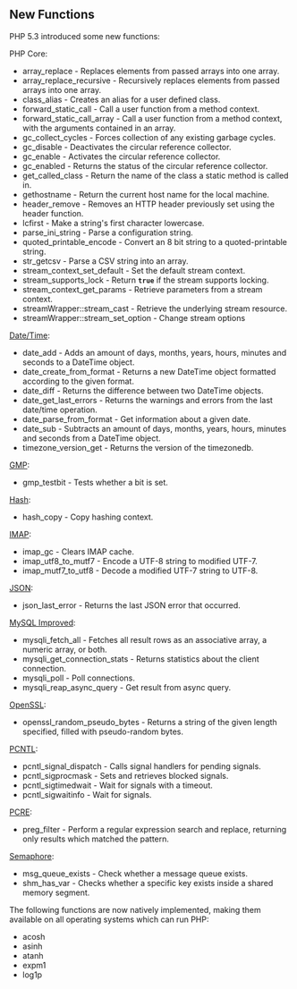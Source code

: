 New Functions
-------------

PHP 5.3 introduced some new functions:

PHP Core:

-   <span class="simpara"> <span
    class="function">array\_replace</span> - Replaces elements from
    passed arrays into one array. </span>
-   <span class="simpara"> <span
    class="function">array\_replace\_recursive</span> - Recursively
    replaces elements from passed arrays into one array. </span>
-   <span class="simpara"> <span class="function">class\_alias</span> -
    Creates an alias for a user defined class. </span>
-   <span class="simpara"> <span
    class="function">forward\_static\_call</span> - Call a user function
    from a method context. </span>
-   <span class="simpara"> <span
    class="function">forward\_static\_call\_array</span> - Call a user
    function from a method context, with the arguments contained in an
    array. </span>
-   <span class="simpara"> <span
    class="function">gc\_collect\_cycles</span> - Forces collection of
    any existing garbage cycles. </span>
-   <span class="simpara"> <span class="function">gc\_disable</span> -
    Deactivates the circular reference collector. </span>
-   <span class="simpara"> <span class="function">gc\_enable</span> -
    Activates the circular reference collector. </span>
-   <span class="simpara"> <span class="function">gc\_enabled</span> -
    Returns the status of the circular reference collector. </span>
-   <span class="simpara"> <span
    class="function">get\_called\_class</span> - Return the name of the
    class a static method is called in. </span>
-   <span class="simpara"> <span class="function">gethostname</span> -
    Return the current host name for the local machine. </span>
-   <span class="simpara"> <span
    class="function">header\_remove</span> - Removes an HTTP header
    previously set using the <span class="function">header</span>
    function. </span>
-   <span class="simpara"> <span class="function">lcfirst</span> - Make
    a string's first character lowercase. </span>
-   <span class="simpara"> <span
    class="function">parse\_ini\_string</span> - Parse a configuration
    string. </span>
-   <span class="simpara"> <span
    class="function">quoted\_printable\_encode</span> - Convert an 8 bit
    string to a quoted-printable string. </span>
-   <span class="simpara"> <span class="function">str\_getcsv</span> -
    Parse a CSV string into an array. </span>
-   <span class="simpara"> <span
    class="function">stream\_context\_set\_default</span> - Set the
    default stream context. </span>
-   <span class="simpara"> <span
    class="function">stream\_supports\_lock</span> - Return **`true`**
    if the stream supports locking. </span>
-   <span class="simpara"> <span
    class="function">stream\_context\_get\_params</span> - Retrieve
    parameters from a stream context. </span>
-   <span class="simpara"> <span
    class="function">streamWrapper::stream\_cast</span> - Retrieve the
    underlying stream resource. </span>
-   <span class="simpara"> <span
    class="function">streamWrapper::stream\_set\_option</span> - Change
    stream options </span>

<a href="/book/datetime.html" class="link">Date/Time</a>:

-   <span class="simpara"> <span class="function">date\_add</span> -
    Adds an amount of days, months, years, hours, minutes and seconds to
    a <span class="classname">DateTime</span> object. </span>
-   <span class="simpara"> <span
    class="function">date\_create\_from\_format</span> - Returns a new
    <span class="classname">DateTime</span> object formatted according
    to the given format. </span>
-   <span class="simpara"> <span class="function">date\_diff</span> -
    Returns the difference between two <span
    class="classname">DateTime</span> objects. </span>
-   <span class="simpara"> <span
    class="function">date\_get\_last\_errors</span> - Returns the
    warnings and errors from the last date/time operation. </span>
-   <span class="simpara"> <span
    class="function">date\_parse\_from\_format</span> - Get information
    about a given date. </span>
-   <span class="simpara"> <span class="function">date\_sub</span> -
    Subtracts an amount of days, months, years, hours, minutes and
    seconds from a <span class="classname">DateTime</span> object.
    </span>
-   <span class="simpara"> <span
    class="function">timezone\_version\_get</span> - Returns the version
    of the timezonedb. </span>

<a href="/book/gmp.html" class="link">GMP</a>:

-   <span class="simpara"> <span class="function">gmp\_testbit</span> -
    Tests whether a bit is set. </span>

<a href="/book/hash.html" class="link">Hash</a>:

-   <span class="simpara"> <span class="function">hash\_copy</span> -
    Copy hashing context. </span>

<a href="/book/imap.html" class="link">IMAP</a>:

-   <span class="simpara"> <span class="function">imap\_gc</span> -
    Clears IMAP cache. </span>
-   <span class="simpara"> <span
    class="function">imap\_utf8\_to\_mutf7</span> - Encode a UTF-8
    string to modified UTF-7. </span>
-   <span class="simpara"> <span
    class="function">imap\_mutf7\_to\_utf8</span> - Decode a modified
    UTF-7 string to UTF-8. </span>

<a href="/book/json.html" class="link">JSON</a>:

-   <span class="simpara"> <span
    class="function">json\_last\_error</span> - Returns the last JSON
    error that occurred. </span>

<a href="/set/mysqlinfo.html#MySQLi" class="link">MySQL Improved</a>:

-   <span class="simpara"> <span
    class="function">mysqli\_fetch\_all</span> - Fetches all result rows
    as an associative array, a numeric array, or both. </span>
-   <span class="simpara"> <span
    class="function">mysqli\_get\_connection\_stats</span> - Returns
    statistics about the client connection. </span>
-   <span class="simpara"> <span class="function">mysqli\_poll</span> -
    Poll connections. </span>
-   <span class="simpara"> <span
    class="function">mysqli\_reap\_async\_query</span> - Get result from
    async query. </span>

<a href="/book/openssl.html" class="link">OpenSSL</a>:

-   <span class="simpara"> <span
    class="function">openssl\_random\_pseudo\_bytes</span> - Returns a
    string of the given length specified, filled with pseudo-random
    bytes. </span>

<a href="/book/pcntl.html" class="link">PCNTL</a>:

-   <span class="simpara"> <span
    class="function">pcntl\_signal\_dispatch</span> - Calls signal
    handlers for pending signals. </span>
-   <span class="simpara"> <span
    class="function">pcntl\_sigprocmask</span> - Sets and retrieves
    blocked signals. </span>
-   <span class="simpara"> <span
    class="function">pcntl\_sigtimedwait</span> - Wait for signals with
    a timeout. </span>
-   <span class="simpara"> <span
    class="function">pcntl\_sigwaitinfo</span> - Wait for signals.
    </span>

<a href="/book/pcre.html" class="link">PCRE</a>:

-   <span class="simpara"> <span class="function">preg\_filter</span> -
    Perform a regular expression search and replace, returning only
    results which matched the pattern. </span>

<a href="/book/sem.html" class="link">Semaphore</a>:

-   <span class="simpara"> <span
    class="function">msg\_queue\_exists</span> - Check whether a message
    queue exists. </span>
-   <span class="simpara"> <span class="function">shm\_has\_var</span> -
    Checks whether a specific key exists inside a shared memory segment.
    </span>

The following functions are now natively implemented, making them
available on all operating systems which can run PHP:

-   <span class="simpara"> <span class="function">acosh</span> </span>
-   <span class="simpara"> <span class="function">asinh</span> </span>
-   <span class="simpara"> <span class="function">atanh</span> </span>
-   <span class="simpara"> <span class="function">expm1</span> </span>
-   <span class="simpara"> <span class="function">log1p</span> </span>
